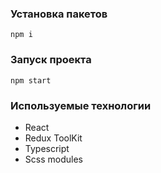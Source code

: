 ### Установка пакетов

```
npm i
```

### Запуск проекта

```
npm start
```

### Используемые технологии

* React
* Redux ToolKit
* Typescript
* Scss modules